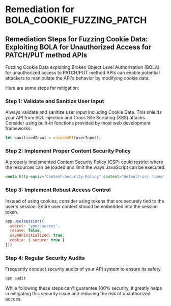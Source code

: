 # Remediation for BOLA_COOKIE_FUZZING_PATCH

## Remediation Steps for Fuzzing Cookie Data: Exploiting BOLA for Unauthorized Access for PATCH/PUT method APIs

Fuzzing Cookie Data exploiting Broken Object Level Authorization (BOLA) for unauthorized access to PATCH/PUT method APIs can enable potential attackers to manipulate the API's behavior by modifying cookie data. 

Here are some steps for mitigation:

### Step 1: Validate and Sanitize User Input
Always validate and sanitize user input including Cookie Data. This shields your API from SQL injection and Cross Site Scripting (XSS) attacks. Consider using built-in functions provided by most web development frameworks.

```javascript
let sanitizedInput = encodeURI(userInput);
```

### Step 2: Implement Proper Content Security Policy
A properly implemented Content Security Policy (CSP) could restrict where the resources can be loaded and limit the ways JavaScript can be executed.

```html
<meta http-equiv="Content-Security-Policy" content="default-src 'none'; script-src 'self'; connect-src 'self'; img-src 'self'; style-src 'self';">
```

### Step 3: Implement Robust Access Control
Instead of using cookies, consider using tokens that are securely tied to the user's session. Entire user context should be embedded into the session token.

```javascript
app.use(session({
  secret: 'your-secret',
  resave: false,
  saveUninitialized: true,
  cookie: { secure: true }
}))
```

### Step 4: Regular Security Audits
Frequently conduct security audits of your API system to ensure its safety.

```bash
npm audit
```

While following these steps can't guarantee 100% security, it greatly helps in mitigating this security issue and reducing the risk of unauthorized access.